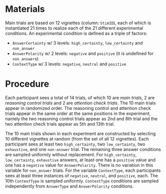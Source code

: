 # Materials

Main trials are based on 12 vignettes (column: `StimID`), each of which is instantiated 21 times to realize each of the 21 different experimental conditions.
An experimental condition is defined as a triple of factors: 
  + `AnswerCertainty` w/ 3 levels: `high_certainty`, `low_certainty` and `non_answer`
  + `AnswerPolarity` w/ 2 levels: `negative` and `positive` (it is undefined for `non_answer`s)
  + `ContextType` w/ 3 levels: `negative`, `neutral` and `positive`

# Procedure

Each participant sees a total of 14 trials, of which 10 are *main trials*, 2 are *reasoning control trials* and 2 are *attention check trials*. The 10 main trials appear in randomized order. The reasoning control and attention check trials appear in the same order at the same positions in the experiment, namely the two reasoning control trials appear as 2nd and 8th trial and the two attention check trials appear as 5th and 13th trial.
 
The 10 main trials shown in each experiment are constructed by selecting 10 different vignettes at random (from the set of all 12 vignettes). 
Each participant sees at least two `high_certainty`, two `low_certainty`, two `exhaustive`, and one `non-answer` trial. The remaining three answer conditions are sampled uniformly without replacement.
For `high_certainty`, `low_certainty`, `exhaustive` answers, at least one has a `positive` value and one has a `negative` value for `AnswerPolarity`.
There is no variation in this variable for `non_answer` trials.
For the variable `ContextType`, each participants sees at least three instances of `negative`, `neutral`, and `positive`, each.
The 10th `ContextType` is sampled uniformly.
`ContextType` conditions are sampled independently from `AnswerType` and `AnswerPolarity` conditions.


